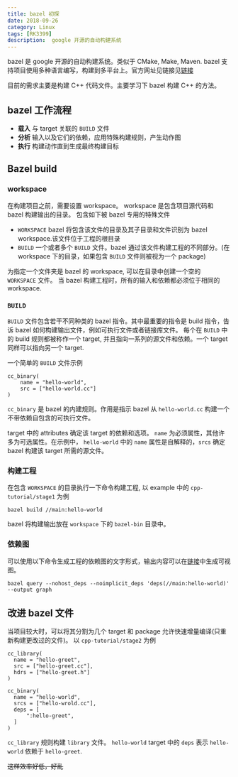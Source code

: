 ```yaml
---
title: bazel 初探 
date: 2018-09-26
category: Linux
tags: [RK3399]
description:  google 开源的自动构建系统
---
```


bazel 是 google 开源的自动构建系统。类似于 CMake, Make, Maven. bazel 支持项目使用多种语言编写，构建到多平台上。官方网址见链接见[链接](https://bazel.build/)

目前的需求主要是构建 C++ 代码文件。主要学习下 bazel 构建 C++ 的方法。

## bazel 工作流程

- **载入** 与 target 关联的 `BUILD` 文件
- **分析** 输入以及它们的依赖，应用特殊构建规则，产生动作图
- **执行** 构建动作直到生成最终构建目标

## Bazel build

### workspace

在构建项目之前，需要设置 workspace。 workspace 是包含项目源代码和 bazel 构建输出的目录。
包含如下被 bazel 专用的特殊文件

- `WORKSPACE`
  bazel 将包含该文件的目录及其子目录和文件识别为 bazel workspace.该文件位于工程的根目录
- `BUILD`
  一个或者多个 `BUILD` 文件。bazel 通过该文件构建工程的不同部分。(在 workspace 下的目录，如果包含 `BUILD` 文件则被视为一个 package)

为指定一个文件夹是 bazel 的 workspace, 可以在目录中创建一个空的 `WORKSPACE` 文件。
当 bazel 构建工程时，所有的输入和依赖都必须位于相同的 workspace.

### `BUILD` 

`BUILD` 文件包含若干不同种类的 bazel 指令。其中最重要的指令是 build 指令，告诉 bazel 如何构建输出文件，例如可执行文件或者链接库文件。
每个在 `BUILD` 中的 build 规则都被称作一个 target, 并且指向一系列的源文件和依赖。一个 target 同样可以指向另一个 target.

一个简单的 `BUILD` 文件示例

```bazel
cc_binary(
    name = "hello-world",
    src = ["hello-world.cc"]
)
```

`cc_binary` 是 bazel 的内建规则。作用是指示 bazel 从 `hello-world.cc` 构建一个不带依赖自包含的可执行文件。

target 中的 attributes 确定该 target 的依赖和选项。 `name` 为必须属性，其他许多为可选属性。在示例中， `hello-world` 中的 `name` 属性是自解释的，`srcs` 确定 bazel 构建该 target 所需的源文件。

### 构建工程

在包含 `WORKSPACE` 的目录执行一下命令构建工程, 以 example 中的 `cpp-tutorial/stage1` 为例

```shell
bazel build //main:hello-world
```

bazel 将构建输出放在 `workspace` 下的 `bazel-bin` 目录中。

### 依赖图

可以使用以下命令生成工程的依赖图的文字形式，输出内容可以在[链接](http://www.webgraphviz.com/)中生成可视图。

```shell
bazel query --nohost_deps --noimplicit_deps 'deps(//main:hello-world)' --output graph
```

## 改进 bazel 文件

当项目较大时，可以将其分割为几个 target 和 package 允许快速增量编译(只重新构建更改过的文件)。
以 `cpp-tutorial/stage2` 为例

```bazel
cc_library(
  name = "hello-greet",
  src = ["hello-greet.cc"],
  hdrs = ["hello-greet.h"]
)

cc_binary(
  name = "hello-world",
  srcs = ["hello-wrold.cc"],
  deps = [
      ":hello-greet",
  ]
)
```

`cc_library` 规则构建 `library` 文件。 `hello-world`  target 中的 `deps` 表示 `hello-world` 依赖于 `hello-greet`.



~~这样效率好低，好乱~~